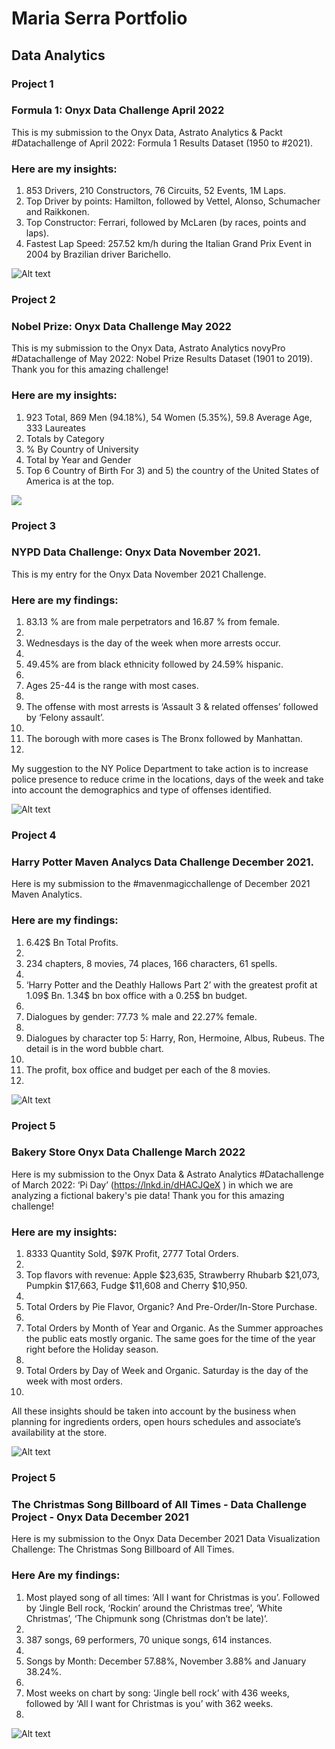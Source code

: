 # Maria Serra Portfolio
## Data Analytics

### Project 1

### Formula 1:  Onyx Data Challenge April 2022 
This is my submission to the Onyx Data, Astrato Analytics & Packt #Datachallenge of April 2022: Formula 1 Results Dataset (1950 to #2021). 

### Here are my insights:
1. 853 Drivers,  210 Constructors, 76 Circuits, 52 Events, 1M Laps.
2. Top Driver by points: Hamilton, followed by Vettel, Alonso, Schumacher and Raikkonen.
3. Top Constructor: Ferrari, followed by McLaren (by races, points and laps).
4. Fastest Lap Speed: 257.52 km/h during the Italian Grand Prix Event in 2004 by Brazilian driver Barichello.

![Alt text](https://github.com/mariasserra/Maria-Portfolio/blob/main/F1.png)

### Project 2

### Nobel Prize:  Onyx Data Challenge May 2022 
This is my submission to the Onyx Data, Astrato Analytics novyPro #Datachallenge of May 2022: Nobel Prize Results Dataset (1901 to 2019). Thank you for this amazing challenge!

### Here are my insights: 
1. 923 Total, 869 Men (94.18%), 54 Women (5.35%), 59.8 Average Age, 333 Laureates
2. Totals by Category
3. % By Country of University
4. Total by Year and Gender
5. Top 6 Country of Birth
For 3) and 5) the country of the United States of America is at the top.
 
![](https://github.com/mariasserra/Maria-Portfolio/blob/main/NobelPrize.png)

### Project 3

### NYPD Data Challenge: Onyx Data November 2021.
This is my entry for the Onyx Data November 2021 Challenge.

### Here are my findings:
1) 83.13 % are from male perpetrators and 16.87 % from female.
2) 
3) Wednesdays is the day of the week when more arrests occur.
4) 
5) 49.45% are from black ethnicity followed by 24.59% hispanic.
6) 
7) Ages 25-44 is the range with most cases.
8) 
9) The offense with most arrests is ‘Assault 3 & related offenses’ followed by ‘Felony assault’.
10) 
11) The borough with more cases is The Bronx followed by Manhattan.
12) 

My suggestion to the NY Police Department to take action is to increase police presence to reduce crime in the locations, days of the week and take into account the demographics and type of offenses identified.

![Alt text](https://github.com/mariasserra/Maria-Portfolio/blob/main/NYPD.png)

### Project 4

### Harry Potter Maven Analycs Data Challenge December 2021. 
Here is my submission to the #mavenmagicchallenge of December 2021 Maven Analytics. 

### Here are my findings:
1) 6.42$ Bn Total Profits.
2) 
3) 234 chapters, 8 movies, 74 places, 166 characters, 61 spells.
4) 
5) ‘Harry Potter and the Deathly Hallows Part 2’ with the greatest profit at 1.09$ Bn. 1.34$ bn box office with a 0.25$ bn budget.
6) 
7) Dialogues by gender: 77.73 % male and 22.27% female.
8) 
9) Dialogues by character top 5: Harry, Ron, Hermoine, Albus, Rubeus. The detail is in the word bubble chart.
10) 
11) The profit, box office and budget per each of the 8 movies.
12) 

![Alt text](https://github.com/mariasserra/Maria-Portfolio/blob/main/HarryPotter.png)

### Project 5

### Bakery Store Onyx Data Challenge March 2022  

Here is my submission to the Onyx Data & Astrato Analytics #Datachallenge of March 2022: ‘Pi Day’ (https://lnkd.in/dHACJQeX
) in which we are analyzing a fictional bakery's pie data! Thank you for this amazing challenge!
 
### Here are my insights:
1) 8333 Quantity Sold,  $97K Profit, 2777 Total Orders.
2) 
3) Top flavors with revenue: Apple $23,635, Strawberry Rhubarb $21,073,  Pumpkin $17,663,  Fudge $11,608 and Cherry $10,950. 
4) 
5) Total Orders by Pie Flavor, Organic? And Pre-Order/In-Store Purchase.
6) 
7) Total Orders by Month of Year and Organic. As the Summer approaches the public eats mostly organic. The same goes for the time of the year right before the Holiday season.
8) 
9) Total Orders by Day of Week and Organic. Saturday is the day of the week with most orders. 
10) 
All these insights should be taken into account by the business when planning for ingredients orders, open hours schedules and associate’s availability at the store.

![Alt text](https://github.com/mariasserra/Maria-Portfolio/blob/main/BakeryStore.png)

### Project 5

### The Christmas Song Billboard of All Times - Data Challenge Project - Onyx Data December 2021
Here is my submission to the Onyx Data December 2021 Data Visualization Challenge: The Christmas Song Billboard of All Times.  

### Here Are my findings:
1) Most played song of all times: ‘All I want for Christmas is you’. Followed by ‘Jingle Bell rock, ‘Rockin’ around the Christmas tree’, ‘White Christmas’,  ‘The Chipmunk song (Christmas don’t be late)’.
2) 
3) 387 songs, 69 performers, 70 unique songs, 614 instances.
4) 
5) Songs by Month: December 57.88%, November 3.88% and January 38.24%.
6) 
7) Most weeks on chart by song: ‘Jingle bell rock’ with 436 weeks, followed by ‘All I want for Christmas is you’ with 362 weeks.
8) 

![Alt text](https://github.com/mariasserra/Maria-Portfolio/blob/main/XmasSongs.png)







